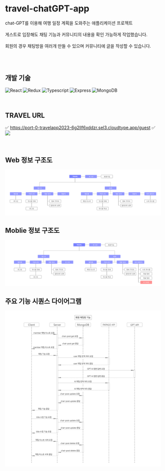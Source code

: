 # travel-chatGPT-app
chat-GPT를 이용해 여행 일정 계획을 도와주는 애플리케이션 프로젝트<br/><br/>
게스트로 입장해도 채팅 기능과 커뮤니티의 내용을 확인 가능하게 작업했습니다.<br/><br/>
회원의 경우 채팅방을 여러개 만들 수 있으며 커뮤니티에 글을 작성할 수 있습니다.

<br/>
<br/>

## 개발 기술
![React](https://img.shields.io/badge/React-263238?style=flat&logo=React&logoColor=61DAFB)
![Redux](https://img.shields.io/badge/Redux-764ABC?style=flat&logo=Redux&logoColor=ffffff)
![Typescript](https://img.shields.io/badge/Typescript-3178C6?style=flat&logo=Typescript&logoColor=ffffff)
![Express](https://img.shields.io/badge/Express-263238?style=flat&logo=express&logoColor=ffffff)
![MongoDB](https://img.shields.io/badge/MongoDB-339933?style=flat&logo=MongoDB&logoColor=ffffff)

<br />

## TRAVEL URL
✅ https://port-0-travelapp2023-6g2llf6xddzr.sel3.cloudtype.app/guest ✅
<img src="./image/mainpage.png" />

<br />

## Web 정보 구조도
<img src="./image/Web-info-structure.png" />

<br />

## Moblie 정보 구조도
<img src="./image/Moblie-info-structure.png" />

<br />

## 주요 기능 시퀀스 다이어그램
<img src="./image/Sequence%20Diagram.png" />

<br /><br /><br /><br />












<!-- ```javascript
    $(".btn_box .prev").on("click",function(){
        if(ww<padSize) return false;//태블릿 사이즈 끄기

        //오른쪽
        leftmove--;
        $(".brand_visual_list ul").stop().animate({"left":ul_basic-(-liww*leftmove)+"%"},300);

        if(leftmove == -8){
            leftmove = 0;
            $(".brand_visual_list ul").stop().css({"left":ul_basic+"%"});
        }

    });
``` -->

